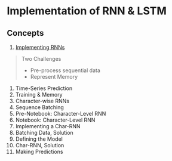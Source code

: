 # Implementation of RNN & LSTM 

## Concepts

1. [Implementing RNNs](https://www.youtube.com/watch?time_continue=5&v=BHoiwB61ays)
> Two Challenges
>* Pre-process sequential data
>* Represent Memory
1. Time-Series Prediction
1. Training & Memory
1. Character-wise RNNs
1. Sequence Batching
1. Pre-Notebook: Character-Level RNN
1. Notebook: Character-Level RNN
1. Implementing a Char-RNN
1. Batching Data, Solution
1. Defining the Model
1. Char-RNN, Solution
1. Making Predictions







